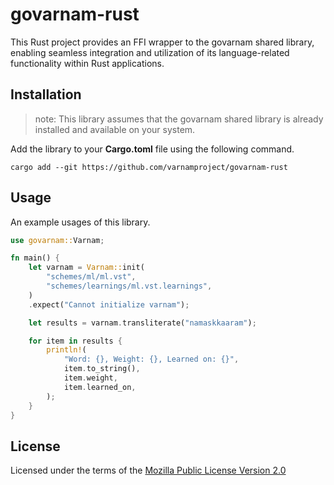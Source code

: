 # govarnam-rust

This Rust project provides an FFI wrapper to the govarnam shared library, enabling seamless integration and utilization of its language-related functionality within Rust applications.

## Installation

> note: This library assumes that the govarnam shared library is already installed and available on your system.

Add the library to your **Cargo.toml** file using the following command.

    cargo add --git https://github.com/varnamproject/govarnam-rust

## Usage

An example usages of this library.

```rs
use govarnam::Varnam;

fn main() {
    let varnam = Varnam::init(
        "schemes/ml/ml.vst",
        "schemes/learnings/ml.vst.learnings",
    )
    .expect("Cannot initialize varnam");

    let results = varnam.transliterate("namaskkaaram");

    for item in results {
        println!(
            "Word: {}, Weight: {}, Learned on: {}",
            item.to_string(),
            item.weight,
            item.learned_on,
        );
    }
}
```

## License

Licensed under the terms of the [Mozilla Public License Version 2.0](LICENSE.txt)
